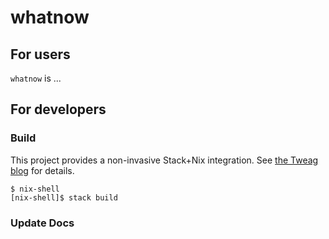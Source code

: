 # whatnow

## For users

`whatnow` is ...

## For developers

### Build

This project provides a non-invasive Stack+Nix integration.
See [the Tweag blog](https://www.tweag.io/blog/2022-06-02-haskell-stack-nix-shell/) for details.

```shell
$ nix-shell
[nix-shell]$ stack build
```

### Update Docs
